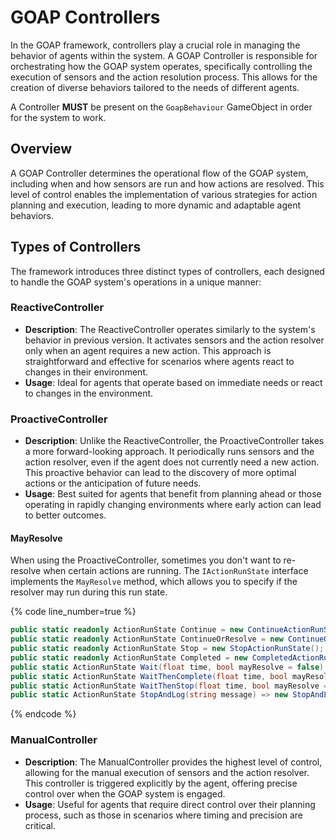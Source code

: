 # GOAP Controllers
In the GOAP framework, controllers play a crucial role in managing the behavior of agents within the system. A GOAP Controller is responsible for orchestrating how the GOAP system operates, specifically controlling the execution of sensors and the action resolution process. This allows for the creation of diverse behaviors tailored to the needs of different agents.

A Controller **MUST** be present on the `GoapBehaviour` GameObject in order for the system to work.

## Overview
A GOAP Controller determines the operational flow of the GOAP system, including when and how sensors are run and how actions are resolved. This level of control enables the implementation of various strategies for action planning and execution, leading to more dynamic and adaptable agent behaviors.

## Types of Controllers
The framework introduces three distinct types of controllers, each designed to handle the GOAP system's operations in a unique manner:

### ReactiveController
- **Description**: The ReactiveController operates similarly to the system's behavior in previous version. It activates sensors and the action resolver only when an agent requires a new action. This approach is straightforward and effective for scenarios where agents react to changes in their environment.
- **Usage**: Ideal for agents that operate based on immediate needs or react to changes in the environment.

### ProactiveController
- **Description**: Unlike the ReactiveController, the ProactiveController takes a more forward-looking approach. It periodically runs sensors and the action resolver, even if the agent does not currently need a new action. This proactive behavior can lead to the discovery of more optimal actions or the anticipation of future needs.
- **Usage**: Best suited for agents that benefit from planning ahead or those operating in rapidly changing environments where early action can lead to better outcomes.

#### MayResolve
When using the ProactiveController, sometimes you don't want to re-resolve when certain actions are running. The `IActionRunState` interface implements the `MayResolve` method, which allows you to specify if the resolver may run during this run state.

{% code line_number=true %} 
```csharp
public static readonly ActionRunState Continue = new ContinueActionRunState();
public static readonly ActionRunState ContinueOrResolve = new ContinueOrResolveActionRunState();
public static readonly ActionRunState Stop = new StopActionRunState();
public static readonly ActionRunState Completed = new CompletedActionRunState();
public static ActionRunState Wait(float time, bool mayResolve = false) => new WaitActionRunState(time, mayResolve);
public static ActionRunState WaitThenComplete(float time, bool mayResolve = false) => new WaitThenCompleteActionRunState(time, mayResolve);
public static ActionRunState WaitThenStop(float time, bool mayResolve = false) => new WaitThenStopActionRunState(time, mayResolve);
public static ActionRunState StopAndLog(string message) => new StopAndLog(message);
```
{% endcode %}

### ManualController
- **Description**: The ManualController provides the highest level of control, allowing for the manual execution of sensors and the action resolver. This controller is triggered explicitly by the agent, offering precise control over when the GOAP system is engaged.
- **Usage**: Useful for agents that require direct control over their planning process, such as those in scenarios where timing and precision are critical.
